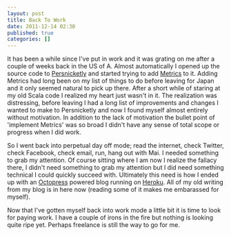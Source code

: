 ```yaml
---
layout: post
title: Back To Work
date: 2011-12-14 02:30
published: true
categories: []
---
```


It has been a while since I've put in work and it was grating on me after a couple of weeks back in the US of A. Almost automatically I opened up the source code to [Persnicketly](http://persnicketly.com) and started trying to add [Metrics](http://github.com/codahale/metrics) to it. Adding Metrics had long been on my list of things to do before leaving for Japan and it only seemed natural to pick up there. After a short while of staring at my old Scala code I realized my heart just wasn't in it. The realization was distressing, before leaving I had a long list of improvements and changes I wanted to make to Persnicketly and now I found myself almost entirely without motivation. In addition to the lack of motivation the bullet point of 'implement Metrics' was so broad I didn't have any sense of total scope or progress when I did work.

So I went back into perpetual day off mode; read the internet, check Twitter, check Facebook, check email, run, hang out with Mai. I needed something to grab my attention. Of course sitting where I am now I realize the fallacy there, I didn't need something to grab my attention but I did need something technical I could quickly succeed with. Ultimately this need is how I ended up with an [Octopress](http://octopress.org) powered blog running on [Heroku](http://heroku.com). All of my old writing from my blog is in here now (reading some of it makes me embarassed for myself).

Now that I've gotten myself back into work mode a little bit it is time to look for paying work. I have a couple of irons in the fire but nothing is looking quite ripe yet. Perhaps freelance is still the way to go for me.